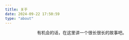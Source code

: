 ```yaml
---
title: 关于
date: 2024-09-22 17:50:59
type: "about"
---
```

<p style="text-align: center;">有机会的话，在这里讲一个很长很长的故事吧。</p>
